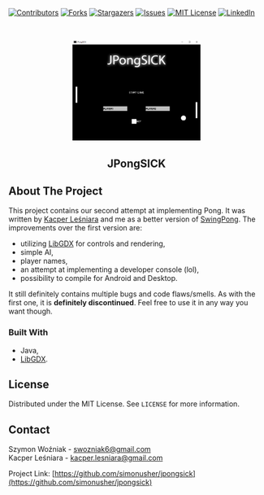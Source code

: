 
[![Contributors][contributors-shield]][contributors-url]
[![Forks][forks-shield]][forks-url]
[![Stargazers][stars-shield]][stars-url]
[![Issues][issues-shield]][issues-url]
[![MIT License][license-shield]][license-url]
[![LinkedIn][linkedin-shield]][linkedin-url]


<br />
<p align="center">
  <a href="https://github.com/simonusher/jpongsick">
    <img src="images/jpongsick.png" alt="Logo" width="50%">
  </a>

  <h2 align="center">JPongSICK</h3>

</p>

<!-- ABOUT THE PROJECT -->
## About The Project
This project contains our second attempt at implementing Pong. It was written by [Kacper Leśniara](https://github.com/calychas) and me as a better version of [SwingPong](https://github.com/simonusher/SwingPong). 
The improvements over the first version are:
- utilizing [LibGDX](https://libgdx.com/) for controls and rendering,
- simple AI,
- player names,
- an attempt at implementing a developer console (lol),
- possibility to compile for Android and Desktop.

It still definitely contains multiple bugs and code flaws/smells. As with the first one, it is **definitely discontinued**. Feel free to use it in any way you want though.


### Built With

* Java,
* [LibGDX](https://libgdx.com/).


<!-- LICENSE -->
## License

Distributed under the MIT License. See `LICENSE` for more information.



<!-- CONTACT -->
## Contact

Szymon Woźniak - swozniak6@gmail.com<br/>
Kacper Leśniara - kacper.lesniara@gmail.com

Project Link: [https://github.com/simonusher/jpongsick](https://github.com/simonusher/jpongsick)


[contributors-shield]: https://img.shields.io/github/contributors/simonusher/jpongsick.svg?style=for-the-badge
[contributors-url]: https://github.com/simonusher/jpongsick/graphs/contributors
[forks-shield]: https://img.shields.io/github/forks/simonusher/jpongsick.svg?style=for-the-badge
[forks-url]: https://github.com/simonusher/jpongsick/network/members
[stars-shield]: https://img.shields.io/github/stars/simonusher/jpongsick.svg?style=for-the-badge
[stars-url]: https://github.com/simonusher/jpongsick/stargazers
[issues-shield]: https://img.shields.io/github/issues/simonusher/jpongsick.svg?style=for-the-badge
[issues-url]: https://github.com/simonusher/jpongsick/issues
[license-shield]: https://img.shields.io/github/license/simonusher/jpongsick.svg?style=for-the-badge
[license-url]: https://github.com/simonusher/jpongsick/blob/master/LICENSE.txt
[linkedin-shield]: https://img.shields.io/badge/-LinkedIn-black.svg?style=for-the-badge&logo=linkedin&colorB=555
[linkedin-url]: https://www.linkedin.com/in/szymon-wo%C5%BAniak-00505318a/

